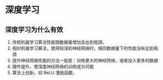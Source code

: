 # 深度学习
## 深度学习为什么有效
1. 传统机器学习算法性能随数据量增加会达到瓶颈。
2. 相对机器学习算法，使用较深的神经网络时，相同数据量下的性能没有达到瓶颈
3. 提升神经网络性能的方法一般是：训练更大的神经网络，或者投入更多的数据
4. 硬件提升，使深度神经网络的训练成为可能
5. 算法上创新，如 ReLU 激励函数。
